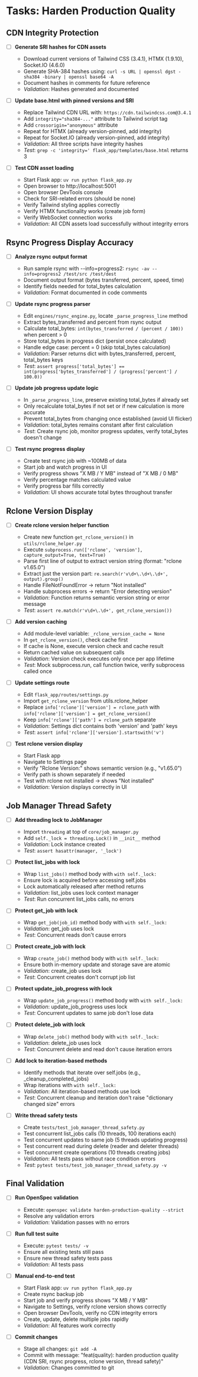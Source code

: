# Tasks: Harden Production Quality

## CDN Integrity Protection

- [ ] **Generate SRI hashes for CDN assets**
  - Download current versions of Tailwind CSS (3.4.1), HTMX (1.9.10), Socket.IO (4.6.0)
  - Generate SHA-384 hashes using: `curl -s URL | openssl dgst -sha384 -binary | openssl base64 -A`
  - Document hashes in comments for future reference
  - *Validation*: Hashes generated and documented

- [ ] **Update base.html with pinned versions and SRI**
  - Replace Tailwind CDN URL with: `https://cdn.tailwindcss.com@3.4.1`
  - Add `integrity="sha384-..."` attribute to Tailwind script tag
  - Add `crossorigin="anonymous"` attribute
  - Repeat for HTMX (already version-pinned, add integrity)
  - Repeat for Socket.IO (already version-pinned, add integrity)
  - *Validation*: All three scripts have integrity hashes
  - *Test*: `grep -c 'integrity=' flask_app/templates/base.html` returns 3

- [ ] **Test CDN asset loading**
  - Start Flask app: `uv run python flask_app.py`
  - Open browser to http://localhost:5001
  - Open browser DevTools console
  - Check for SRI-related errors (should be none)
  - Verify Tailwind styling applies correctly
  - Verify HTMX functionality works (create job form)
  - Verify WebSocket connection works
  - *Validation*: All CDN assets load successfully without integrity errors

## Rsync Progress Display Accuracy

- [ ] **Analyze rsync output format**
  - Run sample rsync with --info=progress2: `rsync -av --info=progress2 /test/src /test/dest`
  - Document output format (bytes transferred, percent, speed, time)
  - Identify fields needed for total_bytes calculation
  - *Validation*: Format documented in code comments

- [ ] **Update rsync progress parser**
  - Edit `engines/rsync_engine.py`, locate `_parse_progress_line` method
  - Extract bytes_transferred and percent from rsync output
  - Calculate total_bytes: `int(bytes_transferred / (percent / 100))` when percent > 0
  - Store total_bytes in progress dict (persist once calculated)
  - Handle edge case: percent = 0 (skip total_bytes calculation)
  - *Validation*: Parser returns dict with bytes_transferred, percent, total_bytes keys
  - *Test*: `assert progress['total_bytes'] == int(progress['bytes_transferred'] / (progress['percent'] / 100.0))`

- [ ] **Update job progress update logic**
  - In `_parse_progress_line`, preserve existing total_bytes if already set
  - Only recalculate total_bytes if not set or if new calculation is more accurate
  - Prevent total_bytes from changing once established (avoid UI flicker)
  - *Validation*: total_bytes remains constant after first calculation
  - *Test*: Create rsync job, monitor progress updates, verify total_bytes doesn't change

- [ ] **Test rsync progress display**
  - Create test rsync job with ~100MB of data
  - Start job and watch progress in UI
  - Verify progress shows "X MB / Y MB" instead of "X MB / 0 MB"
  - Verify percentage matches calculated value
  - Verify progress bar fills correctly
  - *Validation*: UI shows accurate total bytes throughout transfer

## Rclone Version Display

- [ ] **Create rclone version helper function**
  - Create new function `get_rclone_version()` in `utils/rclone_helper.py`
  - Execute `subprocess.run(['rclone', 'version'], capture_output=True, text=True)`
  - Parse first line of output to extract version string (format: "rclone v1.65.0")
  - Extract just the version part: `re.search(r'v\d+\.\d+\.\d+', output).group()`
  - Handle FileNotFoundError → return "Not installed"
  - Handle subprocess errors → return "Error detecting version"
  - *Validation*: Function returns semantic version string or error message
  - *Test*: `assert re.match(r'v\d+\.\d+', get_rclone_version())`

- [ ] **Add version caching**
  - Add module-level variable: `_rclone_version_cache = None`
  - In `get_rclone_version()`, check cache first
  - If cache is None, execute version check and cache result
  - Return cached value on subsequent calls
  - *Validation*: Version check executes only once per app lifetime
  - *Test*: Mock subprocess.run, call function twice, verify subprocess called once

- [ ] **Update settings route**
  - Edit `flask_app/routes/settings.py`
  - Import `get_rclone_version` from utils.rclone_helper
  - Replace `info['rclone']['version'] = rclone_path` with `info['rclone']['version'] = get_rclone_version()`
  - Keep `info['rclone']['path'] = rclone_path` separate
  - *Validation*: Settings dict contains both 'version' and 'path' keys
  - *Test*: `assert info['rclone']['version'].startswith('v')`

- [ ] **Test rclone version display**
  - Start Flask app
  - Navigate to Settings page
  - Verify "Rclone Version:" shows semantic version (e.g., "v1.65.0")
  - Verify path is shown separately if needed
  - Test with rclone not installed → shows "Not installed"
  - *Validation*: Version displays correctly in UI

## Job Manager Thread Safety

- [ ] **Add threading lock to JobManager**
  - Import `threading` at top of `core/job_manager.py`
  - Add `self._lock = threading.Lock()` in `__init__` method
  - *Validation*: Lock instance created
  - *Test*: `assert hasattr(manager, '_lock')`

- [ ] **Protect list_jobs with lock**
  - Wrap `list_jobs()` method body with `with self._lock:`
  - Ensure lock is acquired before accessing self.jobs
  - Lock automatically released after method returns
  - *Validation*: list_jobs uses lock context manager
  - *Test*: Run concurrent list_jobs calls, no errors

- [ ] **Protect get_job with lock**
  - Wrap `get_job(job_id)` method body with `with self._lock:`
  - *Validation*: get_job uses lock
  - *Test*: Concurrent reads don't cause errors

- [ ] **Protect create_job with lock**
  - Wrap `create_job()` method body with `with self._lock:`
  - Ensure both in-memory update and storage save are atomic
  - *Validation*: create_job uses lock
  - *Test*: Concurrent creates don't corrupt job list

- [ ] **Protect update_job_progress with lock**
  - Wrap `update_job_progress()` method body with `with self._lock:`
  - *Validation*: update_job_progress uses lock
  - *Test*: Concurrent updates to same job don't lose data

- [ ] **Protect delete_job with lock**
  - Wrap `delete_job()` method body with `with self._lock:`
  - *Validation*: delete_job uses lock
  - *Test*: Concurrent delete and read don't cause iteration errors

- [ ] **Add lock to iteration-based methods**
  - Identify methods that iterate over self.jobs (e.g., _cleanup_completed_jobs)
  - Wrap iterations with `with self._lock:`
  - *Validation*: All iteration-based methods use lock
  - *Test*: Concurrent cleanup and iteration don't raise "dictionary changed size" errors

- [ ] **Write thread safety tests**
  - Create `tests/test_job_manager_thread_safety.py`
  - Test concurrent list_jobs calls (10 threads, 100 iterations each)
  - Test concurrent updates to same job (5 threads updating progress)
  - Test concurrent read during delete (reader and deleter threads)
  - Test concurrent create operations (10 threads creating jobs)
  - *Validation*: All tests pass without race condition errors
  - *Test*: `pytest tests/test_job_manager_thread_safety.py -v`

## Final Validation

- [ ] **Run OpenSpec validation**
  - Execute: `openspec validate harden-production-quality --strict`
  - Resolve any validation errors
  - *Validation*: Validation passes with no errors

- [ ] **Run full test suite**
  - Execute: `pytest tests/ -v`
  - Ensure all existing tests still pass
  - Ensure new thread safety tests pass
  - *Validation*: All tests pass

- [ ] **Manual end-to-end test**
  - Start Flask app: `uv run python flask_app.py`
  - Create rsync backup job
  - Start job and verify progress shows "X MB / Y MB"
  - Navigate to Settings, verify rclone version shows correctly
  - Open browser DevTools, verify no CDN integrity errors
  - Create, update, delete multiple jobs rapidly
  - *Validation*: All features work correctly

- [ ] **Commit changes**
  - Stage all changes: `git add -A`
  - Commit with message: "feat(quality): harden production quality (CDN SRI, rsync progress, rclone version, thread safety)"
  - *Validation*: Changes committed to git
